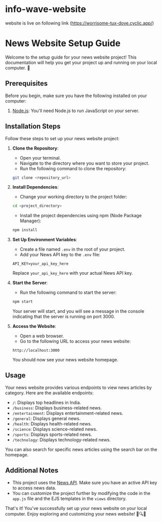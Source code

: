 # info-wave-website

website is live on following link
(https://worrisome-tux-dove.cyclic.app/)

# News Website Setup Guide

Welcome to the setup guide for your news website project! This documentation will help you get your project up and running on your local computer. 🚀

## Prerequisites

Before you begin, make sure you have the following installed on your computer:

1. [Node.js](https://nodejs.org/en/download/): You'll need Node.js to run JavaScript on your server.

## Installation Steps

Follow these steps to set up your news website project:

1. **Clone the Repository**:
   - Open your terminal.
   - Navigate to the directory where you want to store your project.
   - Run the following command to clone the repository:

   ```bash
   git clone <repository_url>
   ```

2. **Install Dependencies**:
   - Change your working directory to the project folder:

   ```bash
   cd <project_directory>
   ```

   - Install the project dependencies using npm (Node Package Manager):

   ```bash
   npm install
   ```

3. **Set Up Environment Variables**:
   - Create a file named `.env` in the root of your project.
   - Add your News API key to the `.env` file:

   ```plaintext
   API_KEY=your_api_key_here
   ```

   Replace `your_api_key_here` with your actual News API key.

4. **Start the Server**:
   - Run the following command to start the server:

   ```bash
   npm start
   ```

   Your server will start, and you will see a message in the console indicating that the server is running on port 3000.

5. **Access the Website**:
   - Open a web browser.
   - Go to the following URL to access your news website:

   ```
   http://localhost:3000
   ```

   You should now see your news website homepage.

## Usage

Your news website provides various endpoints to view news articles by category. Here are the available endpoints:

- `/`: Displays top headlines in India.
- `/business`: Displays business-related news.
- `/entertainment`: Displays entertainment-related news.
- `/general`: Displays general news.
- `/health`: Displays health-related news.
- `/science`: Displays science-related news.
- `/sports`: Displays sports-related news.
- `/technology`: Displays technology-related news.

You can also search for specific news articles using the search bar on the homepage.

## Additional Notes

- This project uses the [News API](https://newsapi.org/). Make sure you have an active API key to access news data.
- You can customize the project further by modifying the code in the `app.js` file and the EJS templates in the `views` directory.

That's it! You've successfully set up your news website on your local computer. Enjoy exploring and customizing your news website! 📰🔍🎉
